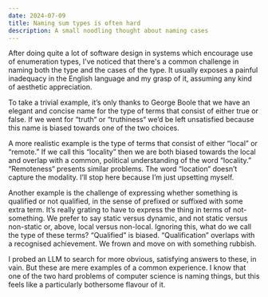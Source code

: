```yaml
---
date: 2024-07-09
title: Naming sum types is often hard
description: A small noodling thought about naming cases
---
```


After doing quite a lot of software design in systems which encourage
use of enumeration types, I've noticed that there's a common challenge
in naming both the type and the cases of the type. It usually exposes
a painful inadequacy in the English language and my grasp of it,
assuming any kind of aesthetic appreciation.

To take a trivial example, it’s only thanks to George Boole that we
have an elegant and concise name for the type of terms that consist of
either true or false. If we went for “truth“ or “truthiness“ we’d be
left unsatisfied because this name is biased towards one of the two
choices.

A more realistic example is the type of terms that consist of either
“local” or “remote.” If we call this “locality” then we are both
biased towards the local and overlap with a common, political
understanding of the word “locality.” “Remoteness“ presents similar
problems. The word “location“ doesn’t capture the modality. I’ll stop
here because I’m just upsetting myself.

Another example is the challenge of expressing whether something is
qualified or not qualified, in the sense of prefixed or suffixed with
some extra term. It’s really grating to have to express the thing in
terms of not-something. We prefer to say static versus dynamic, and
not static versus non-static or, above, local versus
non-local. Ignoring this, what do we call the type of these terms?
“Qualified” is biased. “Qualification” overlaps with a recognised
achievement. We frown and move on with something rubbish.

I probed an LLM to search for more obvious, satisfying answers to
these, in vain. But these are mere examples of a common experience. I
know that one of the two hard problems of computer science is naming
things, but this feels like a particularly bothersome flavour of it.

